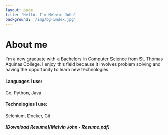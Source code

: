 ```yaml
---
layout: page
title: "Hello, I'm Melvin John"
background: '/img/bg-index.jpg'
---
```


# About me
I'm a new graduate with a Bachelors in Computer Science from St. Thomas Aquinas College. I enjoy this field because it involves problem solving and having 
the opportunity to learn new technologies.

#### Languages I use:
Go, Python, Java

#### Technologies I use:
Selenium, Docker, Git

##### [Download Resume](Melvin John - Resume.pdf)